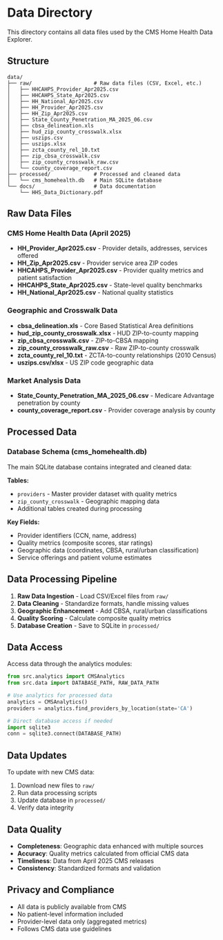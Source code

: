 # Data Directory

This directory contains all data files used by the CMS Home Health Data Explorer.

## Structure

```
data/
├── raw/                    # Raw data files (CSV, Excel, etc.)
│   ├── HHCAHPS_Provider_Apr2025.csv
│   ├── HHCAHPS_State_Apr2025.csv
│   ├── HH_National_Apr2025.csv
│   ├── HH_Provider_Apr2025.csv
│   ├── HH_Zip_Apr2025.csv
│   ├── State_County_Penetration_MA_2025_06.csv
│   ├── cbsa_delineation.xls
│   ├── hud_zip_county_crosswalk.xlsx
│   ├── uszips.csv
│   ├── uszips.xlsx
│   ├── zcta_county_rel_10.txt
│   ├── zip_cbsa_crosswalk.csv
│   ├── zip_county_crosswalk_raw.csv
│   └── county_coverage_report.csv
├── processed/              # Processed and cleaned data
│   └── cms_homehealth.db   # Main SQLite database
└── docs/                   # Data documentation
    └── HHS_Data_Dictionary.pdf
```

## Raw Data Files

### CMS Home Health Data (April 2025)
- **HH_Provider_Apr2025.csv** - Provider details, addresses, services offered
- **HH_Zip_Apr2025.csv** - Provider service area ZIP codes
- **HHCAHPS_Provider_Apr2025.csv** - Provider quality metrics and patient satisfaction
- **HHCAHPS_State_Apr2025.csv** - State-level quality benchmarks
- **HH_National_Apr2025.csv** - National quality statistics

### Geographic and Crosswalk Data
- **cbsa_delineation.xls** - Core Based Statistical Area definitions
- **hud_zip_county_crosswalk.xlsx** - HUD ZIP-to-county mapping
- **zip_cbsa_crosswalk.csv** - ZIP-to-CBSA mapping
- **zip_county_crosswalk_raw.csv** - Raw ZIP-to-county crosswalk
- **zcta_county_rel_10.txt** - ZCTA-to-county relationships (2010 Census)
- **uszips.csv/xlsx** - US ZIP code geographic data

### Market Analysis Data
- **State_County_Penetration_MA_2025_06.csv** - Medicare Advantage penetration by county
- **county_coverage_report.csv** - Provider coverage analysis by county

## Processed Data

### Database Schema (cms_homehealth.db)

The main SQLite database contains integrated and cleaned data:

**Tables:**
- `providers` - Master provider dataset with quality metrics
- `zip_county_crosswalk` - Geographic mapping data
- Additional tables created during processing

**Key Fields:**
- Provider identifiers (CCN, name, address)
- Quality metrics (composite scores, star ratings)
- Geographic data (coordinates, CBSA, rural/urban classification)
- Service offerings and patient volume estimates

## Data Processing Pipeline

1. **Raw Data Ingestion** - Load CSV/Excel files from `raw/`
2. **Data Cleaning** - Standardize formats, handle missing values
3. **Geographic Enhancement** - Add CBSA, rural/urban classifications
4. **Quality Scoring** - Calculate composite quality metrics
5. **Database Creation** - Save to SQLite in `processed/`

## Data Access

Access data through the analytics modules:

```python
from src.analytics import CMSAnalytics
from src.data import DATABASE_PATH, RAW_DATA_PATH

# Use analytics for processed data
analytics = CMSAnalytics()
providers = analytics.find_providers_by_location(state='CA')

# Direct database access if needed
import sqlite3
conn = sqlite3.connect(DATABASE_PATH)
```

## Data Updates

To update with new CMS data:

1. Download new files to `raw/`
2. Run data processing scripts
3. Update database in `processed/`
4. Verify data integrity

## Data Quality

- **Completeness**: Geographic data enhanced with multiple sources
- **Accuracy**: Quality metrics calculated from official CMS data
- **Timeliness**: Data from April 2025 CMS releases
- **Consistency**: Standardized formats and validation

## Privacy and Compliance

- All data is publicly available from CMS
- No patient-level information included
- Provider-level data only (aggregated metrics)
- Follows CMS data use guidelines
